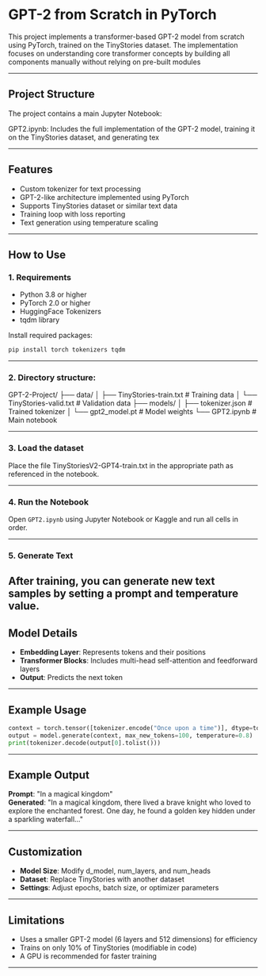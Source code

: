 # GPT-2 from Scratch in PyTorch

This project implements a transformer-based GPT-2 model from scratch using PyTorch, trained on the TinyStories dataset. The implementation focuses on understanding core transformer concepts by building all components manually without relying on pre-built modules

---

##  Project Structure

The project contains a main Jupyter Notebook:

GPT2.ipynb: Includes the full implementation of the GPT-2 model, training it on the TinyStories dataset, and generating tex

---

## Features

- Custom tokenizer for text processing
- GPT-2-like architecture implemented using PyTorch
- Supports TinyStories dataset or similar text data
- Training loop with loss reporting
- Text generation using temperature scaling

---

## How to Use

### 1. Requirements

- Python 3.8 or higher
- PyTorch 2.0 or higher
- HuggingFace Tokenizers
- tqdm library

Install required packages:

```bash
pip install torch tokenizers tqdm
```

---

### 2. Directory structure:

GPT-2-Project/
├── data/
│   ├── TinyStories-train.txt     # Training data
│   └── TinyStories-valid.txt     # Validation data
├── models/
│   ├── tokenizer.json            # Trained tokenizer
│   └── gpt2_model.pt             # Model weights
└── GPT2.ipynb                    # Main notebook


---

### 3. Load the dataset

Place the file TinyStoriesV2-GPT4-train.txt in the appropriate path as referenced in the notebook.

---

### 4.  Run the Notebook


Open `GPT2.ipynb` using Jupyter Notebook or Kaggle and run all cells in order.


---

 ### 5. Generate Text

After training, you can generate new text samples by setting a prompt and temperature value.
---

##  Model Details


- **Embedding Layer**: Represents tokens and their positions
- **Transformer Blocks**: Includes multi-head self-attention and feedforward layers
- **Output**: Predicts the next token

---

## Example Usage

```python
context = torch.tensor([tokenizer.encode("Once upon a time")], dtype=torch.long)
output = model.generate(context, max_new_tokens=100, temperature=0.8)
print(tokenizer.decode(output[0].tolist()))
```

---

## Example Output

**Prompt**: "In a magical kingdom"  
**Generated**: "In a magical kingdom, there lived a brave knight who loved to explore the enchanted forest. One day, he found a golden key hidden under a sparkling waterfall..."

---

## Customization


- **Model Size**: Modify d_model, num_layers, and num_heads
- **Dataset**: Replace TinyStories with another dataset
- **Settings**: Adjust epochs, batch size, or optimizer parameters

---

## Limitations

- Uses a smaller GPT-2 model (6 layers and 512 dimensions) for efficiency
- Trains on only 10% of TinyStories (modifiable in code)
- A GPU is recommended for faster training

---



